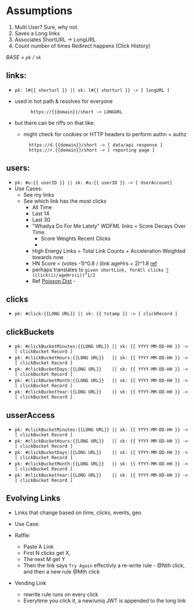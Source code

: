 # Assumptions

1. Multi User? Sure, why not.
1. Saves a Long links
1. Associates  ShortURL -> LongURL
1. Count number of times Redirect happens (Click History)

*BASE = `pk` / `sk`* 

## links:
- `pk: l#{{ shorturl }} || sk: l#{{ shorturl }} -> [ longURL ]`
- used in hot path & resolves for everyone

            https://{{domain}}/short -> LONGURL

- but there can be riffs on that like:
    - might check for cookies or HTTP headers to perform authn + authz

            https://d.{{domain}}/short -> [ data/api response ]
            https://r.{{domain}}/short -> [ reporting page ]
            
## users:

- `pk: #u:{{ userID }} || sk: #u:{{ userID }} -> [ UserAccount]`
- Use Cases:
    - See my links
    - See which link has the most clicks
        - All Time
        - Last 14
        - Last 30
        - "Whadya Do For Me Lately" *WDFML* links = Score Decays Over Time.
            - Score Weights Recent Clicks
            - 
        - High Energy Links = Total Link Counts + Acceleration Weighted towards now
        - HN Score = (votes -1)^0.8 / (link ageHrs + 2)^1.8 [ref](http://www.righto.com/2013/11/how-hacker-news-ranking-really-works.html)
        - perhaps translates to `given shortLink, forAll clicks ∑ (click(i)/ageHrs(i))^1/2 `
        - Ref [Poisson Dist](https://en.wikipedia.org/wiki/Poisson_distribution) - 


## clicks

- `pk: #click:{{LONG URL}} || sk: {{ tstamp }} -> [ clickRecord ]`

## clickBuckets

- `pk: #clickBucketMinutes:{{LONG URL}} || sk: {{ YYYY-MM-DD-HH }} -> [ clickBucket Record ]`
- `pk: #clickBucketHours:{{LONG URL}}   || sk: {{ YYYY-MM-DD-HH }} -> [ clickBucket Record ] `
- `pk: #clickBucketDays:{{LONG URL}}    || sk: {{ YYYY-MM-DD-HH }} -> [ clickBucket Record ] `
- `pk: #clickBucketMonth:{{LONG URL}}   || sk: {{ YYYY-MM-DD-HH }} -> [ clickBucket Record ] `
- `pk: #clickBucketYear:{{LONG URL}}    || sk: {{ YYYY-MM-DD-HH }} -> [ clickBucket Record ] `


## usserAccess

- `pk: #clickBucketMinutes:{{LONG URL}} || sk: {{ YYYY-MM-DD-HH }} -> [ clickBucket Record ]`
- `pk: #clickBucketHours:{{LONG URL}}   || sk: {{ YYYY-MM-DD-HH }} -> [ clickBucket Record ] `
- `pk: #clickBucketDays:{{LONG URL}}    || sk: {{ YYYY-MM-DD-HH }} -> [ clickBucket Record ] `
- `pk: #clickBucketMonth:{{LONG URL}}   || sk: {{ YYYY-MM-DD-HH }} -> [ clickBucket Record ] `
- `pk: #clickBucketYear:{{LONG URL}}    || sk: {{ YYYY-MM-DD-HH }} -> [ clickBucket Record ] `






## Evolving Links

- Links that change based on time, clicks, events, geo
- Use Case:
- Raffle: 
    - Paste A Link
    - First N clicks get X, 
    - The next M get Y
    - Then the link says `Try Again`
    effectivly a re-write rule - @Nth click, and then a new rule @Mth click

- Vending Link
    - rewrite rule runs on every click
    - Everytime you click it, a new/uniq JWT is appended to the long link